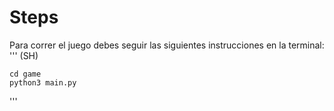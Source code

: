 # Steps

Para correr el juego debes seguir las siguientes instrucciones en la terminal:
''' (SH)

    cd game
    python3 main.py
'''